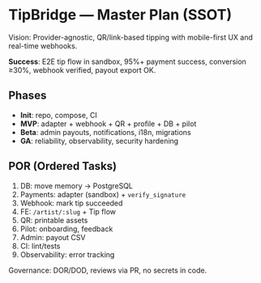 # TipBridge — Master Plan (SSOT)

Vision: Provider-agnostic, QR/link-based tipping with mobile-first UX and real-time webhooks.

**Success**: E2E tip flow in sandbox, 95%+ payment success, conversion ≥30%, webhook verified, payout export OK.

## Phases
- **Init**: repo, compose, CI
- **MVP**: adapter + webhook + QR + profile + DB + pilot
- **Beta**: admin payouts, notifications, i18n, migrations
- **GA**: reliability, observability, security hardening

## POR (Ordered Tasks)
1) DB: move memory → PostgreSQL
2) Payments: adapter (sandbox) + `verify_signature`
3) Webhook: mark tip succeeded
4) FE: `/artist/:slug` + Tip flow
5) QR: printable assets
6) Pilot: onboarding, feedback
7) Admin: payout CSV
8) CI: lint/tests
9) Observability: error tracking

Governance: DOR/DOD, reviews via PR, no secrets in code.
